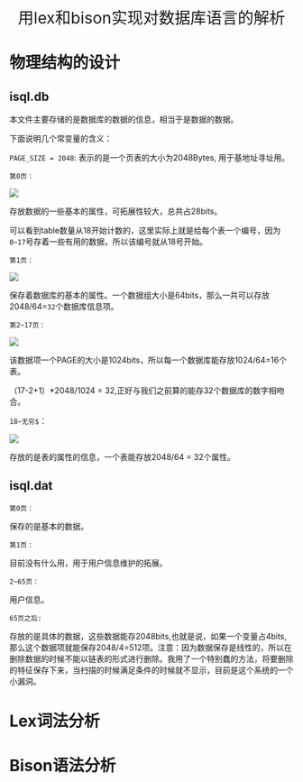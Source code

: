 <div style = "font-size: 2em;"><center >用lex和bison实现对数据库语言的解析</center></div>



# 物理结构的设计



## isql.db

本文件主要存储的是数据库的数据的信息，相当于是数据的数据。

下面说明几个常变量的含义：

`PAGE_SIZE = 2048`: 表示的是一个页表的大小为2048Bytes, 用于基地址寻址用。

`第0页：`

![](https://ws1.sinaimg.cn/large/a7ded905ly1g3f3i7jn3bj20h10400so.jpg)

存放数据的一些基本的属性，可拓展性较大，总共占28bits。

可以看到table数量从18开始计数的，这里实际上就是给每个表一个编号，因为`0~17`号存着一些有用的数据，所以该编号就从18号开始。

`第1页：`

![](https://ws1.sinaimg.cn/large/a7ded905ly1g3f3ibymqij213n0370sn.jpg)

保存着数据库的基本的属性。一个数据组大小是64bits，那么一共可以存放2048/64=`32`个数据库信息项。



`第2~17页：`

![](https://ws1.sinaimg.cn/large/a7ded905ly1g3f3imiqv7j213q035aa3.jpg)

该数据项一个PAGE的大小是1024bits，所以每一个数据库能存放1024/64=16个表。

（17-2+1）*2048/1024 = 32,正好与我们之前算的能存32个数据库的数字相吻合。



`18~无穷$`：

![](https://ws1.sinaimg.cn/large/a7ded905ly1g3f3ihr9a6j213n036t8r.jpg)

存放的是表的属性的信息，一个表能存放2048/64 = 32个属性。



## isql.dat

`第0页：`

保存的是基本的数据。

`第1页：`

目前没有什么用，用于用户信息维护的拓展。

`2~65页：`

用户信息。

`65页之后:`

存放的是具体的数据，这些数据能存2048bits,也就是说，如果一个变量占4bits, 那么这个数据项就能保存2048/4=512项。注意：因为数据保存是线性的，所以在删除数据的时候不能以链表的形式进行删除。我用了一个特别蠢的方法，将要删除的特征保存下来，当扫描的时候满足条件的时候就不显示，目前是这个系统的一个小漏洞。



# Lex词法分析



# Bison语法分析

